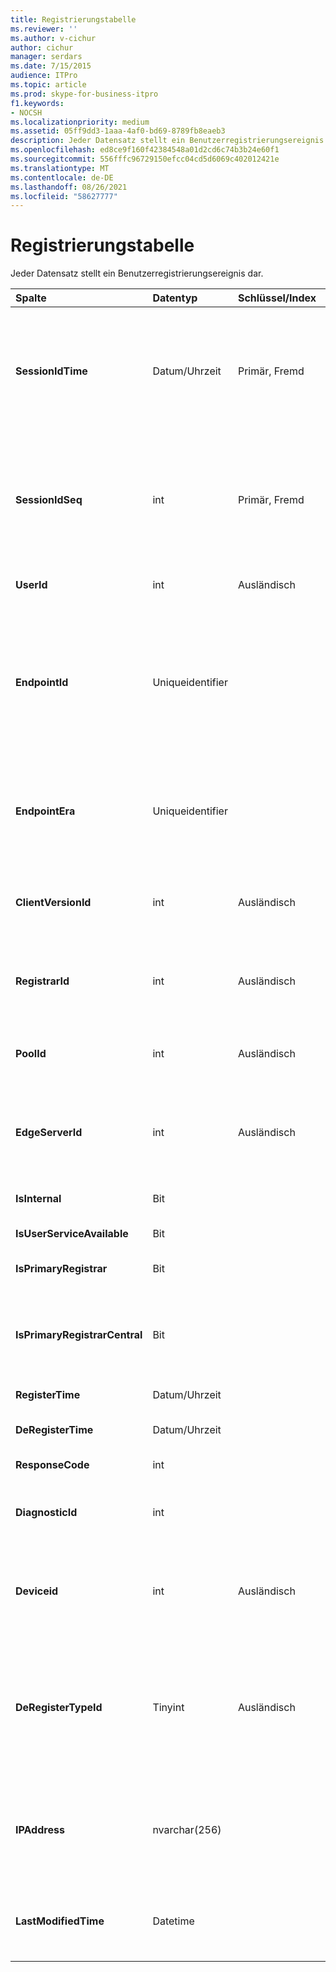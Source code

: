 ```yaml
---
title: Registrierungstabelle
ms.reviewer: ''
ms.author: v-cichur
author: cichur
manager: serdars
ms.date: 7/15/2015
audience: ITPro
ms.topic: article
ms.prod: skype-for-business-itpro
f1.keywords:
- NOCSH
ms.localizationpriority: medium
ms.assetid: 05ff9dd3-1aaa-4af0-bd69-8789fb8eaeb3
description: Jeder Datensatz stellt ein Benutzerregistrierungsereignis dar.
ms.openlocfilehash: ed8ce9f160f42384548a01d2cd6c74b3b24e60f1
ms.sourcegitcommit: 556fffc96729150efcc04cd5d6069c402012421e
ms.translationtype: MT
ms.contentlocale: de-DE
ms.lasthandoff: 08/26/2021
ms.locfileid: "58627777"
---
```

# <a name="registration-table"></a>Registrierungstabelle
 
Jeder Datensatz stellt ein Benutzerregistrierungsereignis dar.
  
|**Spalte**|**Datentyp**|**Schlüssel/Index**|**Details**|
|:-----|:-----|:-----|:-----|
|**SessionIdTime** <br/> |Datum/Uhrzeit  <br/> |Primär, Fremd  <br/> |Zeitpunkt der Sitzungsanforderung. Wird zusammen mit **SessionIdSeq** verwendet, um eine Sitzung eindeutig zu identifizieren. Weitere Informationen finden Sie in der [Dialogs-Tabelle in Skype for Business Server 2015.](dialogs.md) <br/> |
|**SessionIdSeq** <br/> |int  <br/> |Primär, Fremd  <br/> |ID zur Identifikation der Sitzung. Wird zusammen mit **SessionIdTime** verwendet, um eine Sitzung eindeutig zu identifizieren. Weitere Informationen finden Sie in der [Dialogs-Tabelle in Skype for Business Server 2015.](dialogs.md) <br/> |
|**UserId** <br/> |int  <br/> |Ausländisch  <br/> |Die Benutzer-ID. Weitere Informationen finden Sie in der [Tabelle "Benutzer".](users.md) <br/> |
|**EndpointId** <br/> |Uniqueidentifier  <br/> ||Eine GUID (Globally Unique Identifier) zur Kennzeichnung eines Registrierungsendpunkts. In der Regel hat jedes Registrierungsereignis vom gleichen Computer des gleichen Benutzers die gleiche Endpunkt-ID. Verschiedene Computer haben unterschiedliche Endpunkt-IDs.  <br/> |
|**EndpointEra** <br/> |Uniqueidentifier  <br/> ||ID zum Unterscheiden von Registrierungen, die denselben Benutzer und denselben Endpunkt betreffen.  <br/> Dieses Feld wurde in Microsoft Lync Server 2013 eingeführt.  <br/> |
|**ClientVersionId** <br/> |int  <br/> |Ausländisch  <br/> |Die Clientversion des aktuellen Benutzers. Weitere Informationen finden Sie in der [Tabelle "ClientVersions" in Skype for Business Server 2015.](clientversions.md) <br/> |
|**RegistrarId** <br/> |int  <br/> |Ausländisch  <br/> |Die ID des Registrierungsservers, der für die Registrierung verwendet wird. Weitere Informationen finden Sie in der [Tabelle "Server".](servers.md) <br/> |
|**PoolId** <br/> |int  <br/> |Ausländisch  <br/> |ID des Pools, in dem die Sitzung erfasst wurde. Weitere Informationen finden Sie in der [Tabelle "Pools".](pools.md) <br/> |
|**EdgeServerId** <br/> |int  <br/> |Ausländisch  <br/> |Der Edgeserver, über den die Registrierung läuft. Weitere Informationen finden Sie in der [EdgeServers-Tabelle in Skype for Business Server 2015.](edgeservers.md) <br/> |
|**IsInternal** <br/> |Bit  <br/> ||Ob der Benutzer von innerhalb angemeldet ist oder nicht.  <br/> |
|**IsUserServiceAvailable** <br/> |Bit  <br/> ||Ob der Benutzerdienst verfügbar ist oder nicht.  <br/> |
|**IsPrimaryRegistrar** <br/> |Bit  <br/> ||Ob die Registrierung bei der primären Registrierung erfolgt oder nicht.  <br/> |
|**IsPrimaryRegistrarCentral** <br/> |Bit  <br/> ||Gibt an, ob der Benutzer mit einer Survivable Branch Appliance registriert ist.  <br/> Dieses Feld wurde in Microsoft Lync Server 2013 eingeführt.  <br/> |
|**RegisterTime** <br/> |Datum/Uhrzeit  <br/> ||Der Zeitpunkt der Registrierung.  <br/> |
|**DeRegisterTime** <br/> |Datum/Uhrzeit  <br/> ||Der Zeitpunkt der Aufhebung der Registrierung.  <br/> |
|**ResponseCode** <br/> |int  <br/> ||Der Antwortcode der Registrierungsanforderung.  <br/> |
|**DiagnosticId** <br/> |int  <br/> ||Die Diagnose-ID der Registrierungsanforderung. Diese gibt den Diagnoseinformationstyp an.  <br/> |
|**Deviceid** <br/> |int  <br/> |Ausländisch  <br/> |Das Gerät, von dem die Registrierungsanforderung stammt. Weitere Informationen finden Sie in der [Tabelle "Geräte" in Skype for Business Server 2015.](devices.md) <br/> |
|**DeRegisterTypeId** <br/> |Tinyint  <br/> |Ausländisch  <br/> |Der Grund für die Aufhebung der Registrierung, z. B. "Vom Benutzer initiiert", "Registrierung abgelaufen", "Clientfehler" und vieles mehr. Weitere Informationen finden Sie in der [Tabelle "DeRegisterType" in Skype for Business Server 2015.](deregistertype.md) <br/> |
|**IPAddress** <br/> |nvarchar(256)  <br/> ||IP-Adresse des Endpunkts, mit dem sich der Benutzer registriert hat. Dies kann eine IPv4- oder eine IPv6-Adresse sein.  <br/> Dieses Feld wurde in Microsoft Lync Server 2013 eingeführt.  <br/> |
|**LastModifiedTime** <br/> |Datetime  <br/> ||Für die interne Verwendung durch den Überwachungsdienst.  <br/> Dieses Feld wurde in Skype for Business Server 2015 eingeführt.  <br/> |
   

